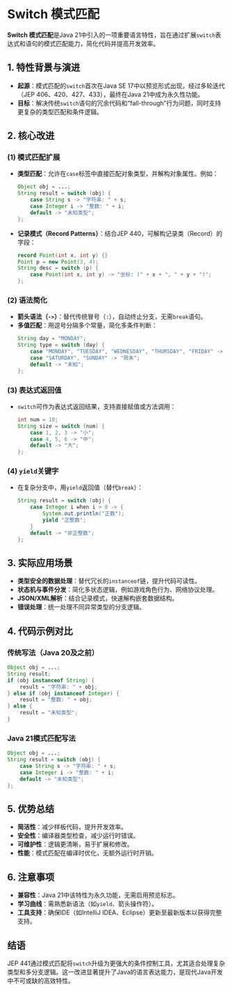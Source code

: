 # Switch 模式匹配

**Switch 模式匹配**是Java 21中引入的一项重要语言特性，旨在通过扩展`switch`表达式和语句的模式匹配能力，简化代码并提高开发效率。

## 1. 特性背景与演进
- **起源**：模式匹配的`switch`首次在Java SE 17中以预览形式出现，经过多轮迭代（JEP 406、420、427、433），最终在Java 21中成为永久性功能。
- **目标**：解决传统`switch`语句的冗余代码和“fall-through”行为问题，同时支持更复杂的类型匹配和条件逻辑。

## 2. 核心改进
### (1) 模式匹配扩展
- **类型匹配**：允许在`case`标签中直接匹配对象类型，并解构对象属性。例如：
  ```java
  Object obj = ...;
  String result = switch (obj) {
      case String s -> "字符串: " + s;
      case Integer i -> "整数: " + i;
      default -> "未知类型";
  };
  ```
- **记录模式（Record Patterns）**：结合JEP 440，可解构记录类（Record）的字段：
  ```java
  record Point(int x, int y) {}
  Point p = new Point(3, 4);
  String desc = switch (p) {
      case Point(int x, int y) -> "坐标: (" + x + ", " + y + ")";
  };
  ```

### (2) 语法简化
- **箭头语法（`->`）**：替代传统冒号（`:`），自动终止分支，无需`break`语句。
- **多值匹配**：用逗号分隔多个常量，简化多条件判断：
  ```java
  String day = "MONDAY";
  String type = switch (day) {
      case "MONDAY", "TUESDAY", "WEDNESDAY", "THURSDAY", "FRIDAY" -> "工作日";
      case "SATURDAY", "SUNDAY" -> "周末";
      default -> "未知";
  };
  ```

### (3) 表达式返回值
- `switch`可作为表达式返回结果，支持直接赋值或方法调用：
  ```java
  int num = 10;
  String size = switch (num) {
      case 1, 2, 3 -> "小";
      case 4, 5, 6 -> "中";
      default -> "大";
  };
  ```

### (4) `yield`关键字
- 在复杂分支中，用`yield`返回值（替代`break`）：
  ```java
  String result = switch (obj) {
      case Integer i when i > 0 -> {
          System.out.println("正数");
          yield "正整数";
      }
      default -> "非正整数";
  };
  ```

## 3. 实际应用场景
- **类型安全的数据处理**：替代冗长的`instanceof`链，提升代码可读性。
- **状态机与事件分发**：简化多状态逻辑，例如游戏角色行为、网络协议处理。
- **JSON/XML解析**：结合记录模式，快速解构嵌套数据结构。
- **错误处理**：统一处理不同异常类型的分支逻辑。

## 4. 代码示例对比
### 传统写法（Java 20及之前）
```java
Object obj = ...;
String result;
if (obj instanceof String) {
    result = "字符串: " + obj;
} else if (obj instanceof Integer) {
    result = "整数: " + obj;
} else {
    result = "未知类型";
}
```

### Java 21模式匹配写法
```java
Object obj = ...;
String result = switch (obj) {
    case String s -> "字符串: " + s;
    case Integer i -> "整数: " + i;
    default -> "未知类型";
};
```

## 5. 优势总结
- **简洁性**：减少样板代码，提升开发效率。
- **安全性**：编译器类型检查，减少运行时错误。
- **可维护性**：逻辑更清晰，易于扩展和修改。
- **性能**：模式匹配在编译时优化，无额外运行时开销。

## 6. 注意事项
- **兼容性**：Java 21中该特性为永久功能，无需启用预览标志。
- **学习曲线**：需熟悉新语法（如`yield`、箭头操作符）。
- **工具支持**：确保IDE（如IntelliJ IDEA、Eclipse）更新至最新版本以获得完整支持。

## 结语
JEP 441通过模式匹配将`switch`升级为更强大的条件控制工具，尤其适合处理复杂类型和多分支逻辑。这一改进显著提升了Java的语言表达能力，是现代Java开发中不可或缺的高效特性。